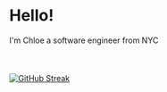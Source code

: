 <html>
    <h1>Hello!</h1>
    <body>I'm Chloe a software engineer from NYC</body>
    <br> <br> <br> <br>
    <a href="https://git.io/streak-stats"><img src="https://streak-stats.demolab.com?user=LocalGoddess&theme=dark" alt="GitHub Streak" /></a>
</html>
